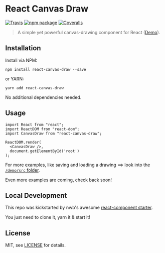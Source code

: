 # React Canvas Draw

[![Travis][build-badge]][build]
[![npm package][npm-badge]][npm]
[![Coveralls][coveralls-badge]][coveralls]

> A simple yet powerful canvas-drawing component for React ([Demo](https://mbeierl.github.io/react-canvas-draw/)).


## Installation

Install via NPM:

```
npm install react-canvas-draw --save
```

or YARN:

```
yarn add react-canvas-draw
```

No additional dependencies needed.

## Usage

```
import React from "react";
import ReactDOM from "react-dom";
import CanvasDraw from "react-canvas-draw";

ReactDOM.render(
  <CanvasDraw />,
  document.getElementById('root')
);
```

For more examples, like saving and loading a drawing ==> look into the [`/demo/src` folder](https://github.com/mBeierl/react-canvas-draw/tree/master/demo/src).

Even more examples are coming, check back soon!

## Local Development

This repo was kickstarted by nwb's awesome [react-component starter](https://github.com/insin/nwb/blob/master/docs/guides/ReactComponents.md#developing-react-components-and-libraries-with-nwb).

You just need to clone it, yarn it & start it!

## License

MIT, see [LICENSE](https://github.com/mBeierl/react-canvas-draw/blob/master/LICENSE) for details.

[build-badge]: https://img.shields.io/travis/mBeierl/react-canvas-draw/master.png?style=flat-square
[build]: https://travis-ci.org/mBeierl/react-canvas-draw
[npm-badge]: https://img.shields.io/npm/v/react-canvas-draw.png?style=flat-square
[npm]: https://www.npmjs.org/package/react-canvas-draw
[coveralls-badge]: https://img.shields.io/coveralls/mBeierl/react-canvas-draw/master.png?style=flat-square
[coveralls]: https://coveralls.io/github/mBeierl/react-canvas-draw

